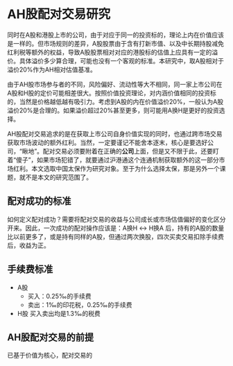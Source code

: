 # AH股配对交易研究

同时在A股和港股上市的公司，由于对应于同一的投资标的，理论上内在价值应该是一样的。但市场规则的差异，A股股票由于含有打新市值、以及中长期持股减免红利税等额外的权益，导致A股股票相对对应的港股标的估值上应具有一定的溢价。具体溢价多少算合理，可能也没有一个客观的标准。本研究中，取A股相对于溢价20%作为AH相对估值基准。

由于AH股市场参与者的不同，风险偏好、流动性等大不相同，同一家上市公司在A股和H股的定价可能相差很大。按照价值投资理论，对内涵价值相同的投资标的，当然是价格越低越有吸引力。考虑到A股的内在价值溢价20%，一般认为A股溢价20%是合理的。如果溢价超过20%甚至更多，则可能用A换H是更好的投资选择。

AH股配对交易追求的是在获取上市公司自身价值实现的同时，也通过跨市场交易获取市场波动的额外红利。当然，一定要谨记不能舍本逐末，核心是要选好公司，“瞅地”。配对交易必须要附着在正确的**公司**上面，但是又不限于此，还要盯着“傻子”，如果市场犯错了，就要通过沪港通这个连通机制获取额外的这一部分市场红利。本文选取中国太保作为研究对象。至于为什么选择太保，那是另外一个课题，就不是本文的研究范围了。

## 配对成功的标准

如何定义配对成功？需要将配对交易的收益与公司成长或市场估值偏好的变化区分开来。因此，一次成功的配对操作应该是：A换H ↔ H换A 后，持有的A股的数量比以前更多了，或是持有同样的A股，但通过两次换股，四次买卖交易扣除手续费后，收益为正。

## 手续费标准

- A股 
  - 买入：0.25‰的手续费
  - 卖出：1‰的印花税，0.25‰的手续费
- H股 买入卖出均是1.3‰的税费

## AH股配对交易的前提

已基于价值为核心，配对交易的

